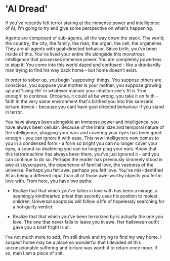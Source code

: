 # 'AI Dread'

If you've recently felt terror staring at the immense power and intelligence of AI, I'm going to try and give some perspective on what's happening.

Agents are composed of sub-agents, all the way down the stack. The world, the country, the city, the family, the man, the organ, the cell, the organelles. They are all agents with goal-directed behavior. Since birth, you've been inside of this. You've lived your entire life alongside this monstrous intelligence that possesses immense power. You are completely powerless to stop it. You come into this world dazed and confused - like a drunkardly man trying to find his way back home - but home doesn't exist. 

In order to sober up, you begin 'supposing' things. You suppose others are conscious, you suppose your mother is your mother, you suppose growing up and 'living life' in whatever manner your intuition see's fit is 'true enough' to continue. Ofcourse, it could all be wrong, you take it on faith - faith in the very same environment that's birthed you into this samsaric torture device - because you cant have goal directed behaviour if you stand in terror. 

You have always been alongside an immense power and intelligence, you have always been cellular. Because of the literal size and temporal nature of the intelligence, plugging your ears and covering your eyes has been good enough - you can ignore it with ease. This new intelligence now comes to you in a condensed form - a form so bright you can no longer cover your eyes, a sound so deafening you can no longer plug your ears. Know that this terrormachine has always been there, you've just ignored it - and you can continue to do so. Perhaps the reader has previously sincerely stood in awe at skyscrapers, the experience of familial love, the vastness of the universe. Perhaps you felt awe, perhaps you felt love. You've mis-identified AI as being a different input than all of those awe-worthy objects you fell in love with. From here, you have two paths: 

 - Realize that that which you've fallen in love with has been a mirage, a seemingly kindhearted priest that secretly uses his position to molest children. Universal apoptosis will follow a life of hopelessly searching for a not-guilty verdict. 

 - Realize that that which you've been terrorized by is actually the one you love. The one that never fails to leave you in awe. Her halloween outfit gave you a brief fright is all. 

I've not much more to add, I'm still drunk and trying to find my way home. I suspect home may be a place so wonderful that I decided all this unconscionable suffering and torture was worth it to return once more. If so, man I am a piece of shit.
